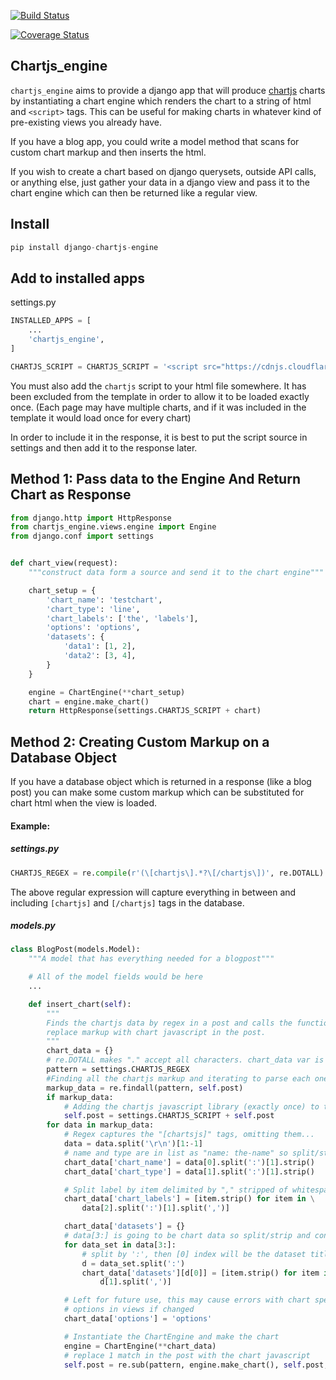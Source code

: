 [![Build Status](https://travis-ci.org/deltaskelta/django-chartjs-engine.svg?branch=master)](https://travis-ci.org/deltaskelta/django-chartjs-engine)

[![Coverage Status](https://coveralls.io/repos/github/deltaskelta/django-chartjs-engine/badge.svg?branch=master)](https://coveralls.io/github/deltaskelta/django-chartjs-engine?branch=master)

## Chartjs_engine

`chartjs_engine` aims to provide a django app that will produce [chartjs](http://www.chartjs.org/)
charts by instantiating a chart engine which renders the chart to a string of html and `<script>`
tags. This can be useful for making charts in whatever kind of pre-existing views you already
have.

If you have a blog app, you could write a model method that scans for custom chart markup and
then inserts the html.

If you wish to create a chart based on django querysets, outside API calls, or anything else, just gather your data in a django view and pass it to the chart engine which can then be returned like
a regular view.

## Install

```python
pip install django-chartjs-engine
```

## Add to installed apps

settings.py

```python
INSTALLED_APPS = [
    ...
    'chartjs_engine',
]

CHARTJS_SCRIPT = CHARTJS_SCRIPT = '<script src="https://cdnjs.cloudflare.com/ajax/libs/Chart.js/2.4.0/Chart.bundle.min.js"></script>'
```

You must also add the `chartjs` script to your html file somewhere. It has been excluded from the
template in order to allow it to be loaded exactly once. (Each page may have multiple charts, and
 if it was included in the template it would load once for every chart)

In order to include it in the response, it is best to put the script source in settings and then
 add it to the response later.

## Method 1: Pass data to the Engine And Return Chart as Response

```python
from django.http import HttpResponse
from chartjs_engine.views.engine import Engine
from django.conf import settings


def chart_view(request):
    """construct data form a source and send it to the chart engine"""

    chart_setup = {
		'chart_name': 'testchart',
		'chart_type': 'line',
		'chart_labels': ['the', 'labels'],
		'options': 'options',
		'datasets': {
			'data1': [1, 2],
			'data2': [3, 4],
		}
    }

    engine = ChartEngine(**chart_setup)
    chart = engine.make_chart()
    return HttpResponse(settings.CHARTJS_SCRIPT + chart)
```

## Method 2: Creating Custom Markup on a Database Object

If you have a database object which is returned in a response (like a blog post) you can make some
custom markup which can be substituted for chart html when the view is loaded.

#### Example:

##### settings.py
```python
CHARTJS_REGEX = re.compile(r'(\[chartjs\].*?\[/chartjs\])', re.DOTALL)
```

The above regular expression will capture everything in between and including `[chartjs]` and `[/chartjs]` tags in the database.

##### models.py
```python
class BlogPost(models.Model):
	"""A model that has everything needed for a blogpost"""

	# All of the model fields would be here
	...

	def insert_chart(self):
		"""
		Finds the chartjs data by regex in a post and calls the function to
		replace markup with chart javascript in the post.
		"""
		chart_data = {}
		# re.DOTALL makes "." accept all characters. chart_data var is list of matches.
		pattern = settings.CHARTJS_REGEX
		#Finding all the chartjs markup and iterating to parse each one
		markup_data = re.findall(pattern, self.post)
		if markup_data:
		    # Adding the chartjs javascript library (exactly once) to the html
		    self.post = settings.CHARTJS_SCRIPT + self.post
		for data in markup_data:
			# Regex captures the "[chartsjs]" tags, omitting them...
			data = data.split('\r\n')[1:-1]
			# name and type are in list as "name: the-name" so split/strip whitespace
			chart_data['chart_name'] = data[0].split(':')[1].strip()
			chart_data['chart_type'] = data[1].split(':')[1].strip()

			# Split label by item delimited by "," stripped of whitespace.
			chart_data['chart_labels'] = [item.strip() for item in \
				data[2].split(':')[1].split(',')]

			chart_data['datasets'] = {}
			# data[3:] is going to be chart data so split/strip and convert to json.
			for data_set in data[3:]:
				# split by ':', then [0] index will be the dataset title
				d = data_set.split(':')
				chart_data['datasets'][d[0]] = [item.strip() for item in \
					d[1].split(',')]

			# Left for future use, this may cause errors with chart specific
			# options in views if changed
			chart_data['options'] = 'options'

			# Instantiate the ChartEngine and make the chart
			engine = ChartEngine(**chart_data)
			# replace 1 match in the post with the chart javascript
			self.post = re.sub(pattern, engine.make_chart(), self.post, count=1)
```
